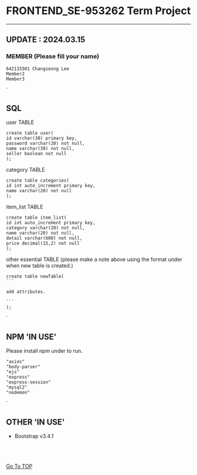 FRONTEND_SE-953262 Term Project
=
---
## UPDATE : 2024.03.15

### MEMBER (Please fill your name)
    642115501 Changseong Lee
    Member2
    Member3


`
## SQL

user TABLE

    create table user(
    id varchar(30) primary key,
    password varchar(20) not null,
    name varchar(30) not null,
    seller boolean not null
    );

category TABLE

    create table categories(
    id int auto_increment primary key,
    name varchar(20) not null
    );

item_list TABLE

    create table item_list(
    id int auto_increment primary key,
    category varchar(20) not null,
    name varchar(20) not null,
    detail varchar(600) not null,
    price decimal(15,2) not null
    );

other essential TABLE (please make a note above using the format under when new table is created.)

    create table newTable(
    ```
    
    add attributes.

    ```
    );

`


## NPM 'IN USE'

Please install npm under to run.

    "axios"
    "body-parser"
    "ejs"
    "express"
    "express-session"
    "mysql2"
    "nodemon"

`

## OTHER 'IN USE'

 - Bootstrap v3.4.1


\
\
\
[Go To TOP](#TOP)